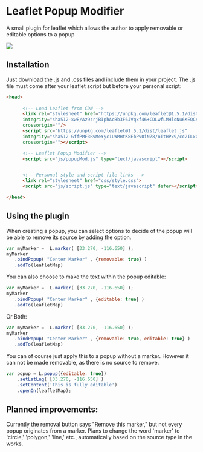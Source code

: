 # Leaflet Popup Modifier
A small plugin for leaflet which allows the author to apply removable or editable options to a popup

![](lealet-popupMod-gif.gif)

## Installation
Just download the .js and .css files and include them in your project.  The .js file must come after your leaflet 
script but before your personal script:

```html
<head>
  
      <!-- Load Leaflet from CDN -->
      <link rel="stylesheet" href="https://unpkg.com/leaflet@1.5.1/dist/leaflet.css"
      integrity="sha512-xwE/Az9zrjBIphAcBb3F6JVqxf46+CDLwfLMHloNu6KEQCAWi6HcDUbeOfBIptF7tcCzusKFjFw2yuvEpDL9wQ=="
      crossorigin=""/>
      <script src="https://unpkg.com/leaflet@1.5.1/dist/leaflet.js"
      integrity="sha512-GffPMF3RvMeYyc1LWMHtK8EbPv0iNZ8/oTtHPx9/cc2ILxQ+u905qIwdpULaqDkyBKgOaB57QTMg7ztg8Jm2Og=="
      crossorigin=""></script>

      <!-- Leaflet Popup Modifier -->
      <script src="js/popupMod.js" type="text/javascript"></script>


      <!-- Personal style and script file links -->
      <link rel="stylesheet" href="css/style.css">
      <script src="js/script.js" type="text/javascript" defer></script>

</head>
```

## Using the plugin

When creating a popup, you can select options to decide of the popup will be able to remove its source by adding the option.

```javascript
var myMarker =  L.marker( [33.270, -116.650] );
myMarker
   .bindPopup( "Center Marker" , {removable: true} )
   .addTo(leafletMap)
```

You can also choose to make the text within the popup editable:

```javascript
var myMarker =  L.marker( [33.270, -116.650] );
myMarker
   .bindPopup( "Center Marker" , {editable: true} )
   .addTo(leafletMap)
```

Or Both:

```javascript
var myMarker =  L.marker( [33.270, -116.650] );
myMarker
   .bindPopup( "Center Marker" , {removable: true, editable: true} )
   .addTo(leafletMap)
```

You can of course just apply this to a popup without a marker.   However it can not be made removable, as there is no source to remove.

```javascript
var popup = L.popup({editable: true})
    .setLatLng( [33.270, -116.650] )
    .setContent('This is fully editable')
    .openOn(leafletMap);
```



## Planned improvements:
Currently the removal button says "Remove this marker," but not every popup originates from a marker.  Plans to change the word 'marker' to 'circle,' 'polygon,' 'line,' etc., automatically based on the source type in the works.
